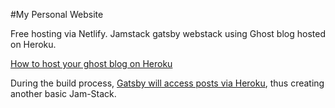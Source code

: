 #My Personal Website

Free hosting via Netlify. Jamstack gatsby webstack using Ghost blog hosted on Heroku.

[How to host your ghost blog on Heroku](https://github.com/SNathJr/ghost-on-heroku)

During the build process, [Gatsby will access posts via Heroku](https://gatsby.ghost.org/about/), thus creating another basic Jam-Stack.
